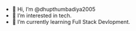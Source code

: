 - 👋 Hi, I’m @dhupthumbadiya2005
- 👀 I’m interested in tech. 
- 🌱 I’m currently learning Full Stack Devlopment. 



<!---
dhupthumbadiya2005/dhupthumbadiya2005 is a ✨ special ✨ repository because its `README.md` (this file) appears on your GitHub profile.
You can click the Preview link to take a look at your changes.
--->
